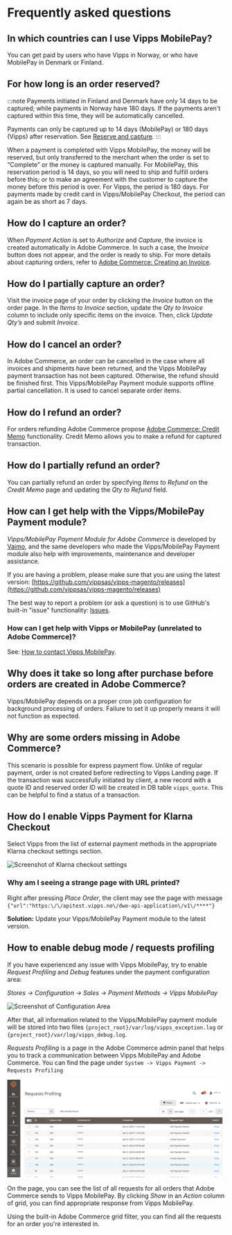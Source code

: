 <!-- START_METADATA
---
title: Vipps/MobilePay Payment Module for Adobe Commerce FAQ
sidebar_label: FAQ
sidebar_position: 50
pagination_next: null
pagination_prev: null
---
END_METADATA -->

# Frequently asked questions


## In which countries can I use Vipps MobilePay?

You can get paid by users who have Vipps in Norway, or who have MobilePay in Denmark or Finland.

## For how long is an order reserved?

:::note
Payments initiated in Finland and Denmark have only 14 days to be captured; while
payments in Norway have 180 days.
If the payments aren't captured within this time, they will be automatically cancelled.

Payments can only be captured up to 14 days (MobilePay) or 180 days (Vipps) after reservation.
See [Reserve and capture](https://developer.vippsmobilepay.com/docs/knowledge-base/reserve-and-capture/).
:::


When a payment is completed with Vipps MobilePay, the money will be reserved, but only transferred to the merchant when the order is set to “Complete” or the money is captured manually. For MobilePay, this reservation period is 14 days, so you will need to ship and fulfill orders before this; or to make an agreement with the customer to capture the money before this period is over. For Vipps, the period is 180 days. For payments made by credit card in Vipps/MobilePay Checkout, the period can again be as short as 7 days.

## How do I capture an order?

When *Payment Action* is set to *Authorize* and *Capture*, the invoice is created automatically in Adobe Commerce. In such a case, the *Invoice* button does not appear, and the order is ready to ship.
For more details about capturing orders, refer to [Adobe Commerce: Creating an Invoice](https://experienceleague.adobe.com/en/docs/commerce-admin/stores-sales/order-management/invoices#create-an-invoice).

## How do I partially capture an order?

Visit the invoice page of your order by clicking the *Invoice* button on the order page. In the *Items to Invoice* section, update the *Qty to Invoice* column to include only specific items on the invoice.
Then, click *Update Qty’s* and submit *Invoice*.

## How do I cancel an order?

In Adobe Commerce, an order can be cancelled in the case where all invoices and shipments have been returned, and the Vipps MobilePay payment transaction has not been captured.
Otherwise, the refund should be finished first. This Vipps/MobilePay Payment module supports offline partial cancellation. It is used to cancel separate order items.

## How do I refund an order?

For orders refunding Adobe Commerce propose [Adobe Commerce: Credit Memo](https://experienceleague.adobe.com/en/docs/commerce-admin/stores-sales/order-management/credit-memos/credit-memos) functionality.
Credit Memo allows you to make a refund for captured transaction.

## How do I partially refund an order?

You can partially refund an order by specifying *Items to Refund* on the *Credit Memo* page and updating the *Qty to Refund* field.

## How can I get help with the Vipps/MobilePay Payment module?

*Vipps/MobilePay Payment Module for Adobe Commerce* is developed by [Vaimo](https://www.vaimo.com), and the same developers who made
the Vipps/MobilePay Payment module also help with improvements, maintenance and developer assistance.

If you are having a problem, please make sure that you are using the latest version:
[https://github.com/vippsas/vipps-magento/releases](https://github.com/vippsas/vipps-magento/releases)

The best way to report a problem (or ask a question) is to use GitHub's built-in "issue" functionality:
[Issues](https://github.com/vippsas/vipps-magento/issues).

### How can I get help with Vipps or MobilePay (unrelated to Adobe Commerce)?

See: [How to contact Vipps MobilePay](https://developer.vippsmobilepay.com/docs/contact/).

## Why does it take so long after purchase before orders are created in Adobe Commerce?

Vipps/MobilePay depends on a proper cron job configuration for background processing of orders.
Failure to set it up properly means it will not function as expected.

## Why are some orders missing in Adobe Commerce?

This scenario is possible for express payment flow. Unlike of regular payment, order is not created before redirecting to
Vipps Landing page. If the transaction was successfully initiated by client, a new record
with a quote ID and reserved order ID will be created in DB table `vipps_quote`. This can be helpful to find a status of a transaction.

## How do I enable Vipps Payment for Klarna Checkout

Select Vipps from the list of external payment methods in the appropriate Klarna checkout settings section.

![Screenshot of Klarna checkout settings](images/klarna_checkout.png)

### Why am I seeing a strange page with URL printed?

Right after pressing *Place Order*, the client may see the page with message
`{"url":"https:\/\/apitest.vipps.no\/dwo-api-application\/v1\/****"}`

**Solution:** Update your Vipps/MobilePay Payment module to the latest version.

## How to enable debug mode / requests profiling

If you have experienced any issue with Vipps MobilePay, try to enable *Request Profiling* and *Debug* features under the payment configuration area:

*Stores -> Configuration -> Sales -> Payment Methods -> Vipps MobilePay*

![Screenshot of Configuration Area](images/vipps_basic_v2.png)

After that, all information related to the Vipps/MobilePay payment module will be stored into two files `{project_root}/var/log/vipps_exception.log` or `{project_root}/var/log/vipps_debug.log`.

*Requests Profiling* is a page in the Adobe Commerce admin panel that helps you to track a communication between Vipps MobilePay and Adobe Commerce.
You can find the page under `System -> Vipps Payment -> Requests Profiling`

![Screenshot of Request Profiling Grid](images/request_profiling.png)

On the page, you can see the list of all requests for all orders that Adobe Commerce sends to Vipps MobilePay.
By clicking *Show* in an *Action* column of grid, you can find appropriate response from Vipps MobilePay.

Using the built-in Adobe Commerce grid filter, you can find all the requests for an order you're interested in.

